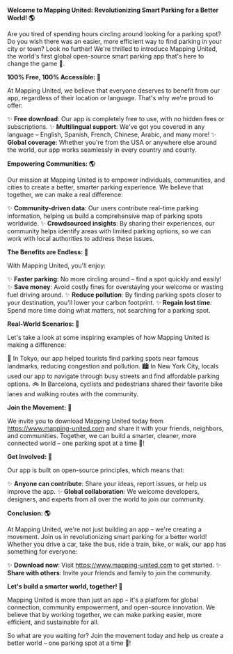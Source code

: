 **Welcome to Mapping United: Revolutionizing Smart Parking for a Better World! 🌎**

Are you tired of spending hours circling around looking for a parking spot? Do you wish there was an easier, more efficient way to find parking in your city or town? Look no further! We're thrilled to introduce Mapping United, the world's first global open-source smart parking app that's here to change the game 🚀.

**100% Free, 100% Accessible: 🌟**

At Mapping United, we believe that everyone deserves to benefit from our app, regardless of their location or language. That's why we're proud to offer:

✨ **Free download**: Our app is completely free to use, with no hidden fees or subscriptions.
✨ **Multilingual support**: We've got you covered in any language – English, Spanish, French, Chinese, Arabic, and many more!
✨ **Global coverage**: Whether you're from the USA or anywhere else around the world, our app works seamlessly in every country and county.

**Empowering Communities: 🌎**

Our mission at Mapping United is to empower individuals, communities, and cities to create a better, smarter parking experience. We believe that together, we can make a real difference:

✨ **Community-driven data**: Our users contribute real-time parking information, helping us build a comprehensive map of parking spots worldwide.
✨ **Crowdsourced insights**: By sharing their experiences, our community helps identify areas with limited parking options, so we can work with local authorities to address these issues.

**The Benefits are Endless: 🤩**

With Mapping United, you'll enjoy:

✨ **Faster parking**: No more circling around – find a spot quickly and easily!
✨ **Save money**: Avoid costly fines for overstaying your welcome or wasting fuel driving around.
✨ **Reduce pollution**: By finding parking spots closer to your destination, you'll lower your carbon footprint.
✨ **Regain lost time**: Spend more time doing what matters, not searching for a parking spot.

**Real-World Scenarios: 🌆**

Let's take a look at some inspiring examples of how Mapping United is making a difference:

🚂 In Tokyo, our app helped tourists find parking spots near famous landmarks, reducing congestion and pollution.
🏙️ In New York City, locals used our app to navigate through busy streets and find affordable parking options.
🚲 In Barcelona, cyclists and pedestrians shared their favorite bike lanes and walking routes with the community.

**Join the Movement: 🌟**

We invite you to download Mapping United today from https://www.mapping-united.com and share it with your friends, neighbors, and communities. Together, we can build a smarter, cleaner, more connected world – one parking spot at a time 🚀!

**Get Involved: 🤝**

Our app is built on open-source principles, which means that:

✨ **Anyone can contribute**: Share your ideas, report issues, or help us improve the app.
✨ **Global collaboration**: We welcome developers, designers, and experts from all over the world to join our community.

**Conclusion: 🌎**

At Mapping United, we're not just building an app – we're creating a movement. Join us in revolutionizing smart parking for a better world! Whether you drive a car, take the bus, ride a train, bike, or walk, our app has something for everyone:

✨ **Download now**: Visit https://www.mapping-united.com to get started.
✨ **Share with others**: Invite your friends and family to join the community.

**Let's build a smarter world, together! 🌟**

 Mapping United is more than just an app – it's a platform for global connection, community empowerment, and open-source innovation. We believe that by working together, we can make parking easier, more efficient, and sustainable for all.

So what are you waiting for? Join the movement today and help us create a better world – one parking spot at a time 🚀!